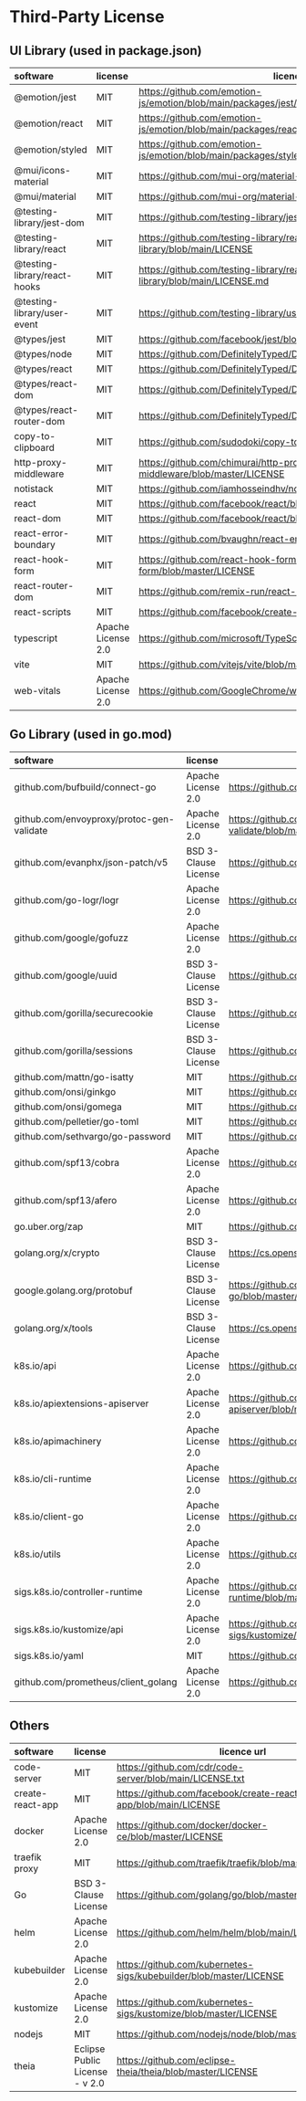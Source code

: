 # Third-Party License

## UI Library (used in package.json)

|           software           |      license       |                                     licence url                                     |
| :--------------------------- | :----------------- | ----------------------------------------------------------------------------------- |
| @emotion/jest                | MIT                | https://github.com/emotion-js/emotion/blob/main/packages/jest/LICENSE               |
| @emotion/react               | MIT                | https://github.com/emotion-js/emotion/blob/main/packages/react/LICENSE              |
| @emotion/styled              | MIT                | https://github.com/emotion-js/emotion/blob/main/packages/styled/LICENSE             |
| @mui/icons-material          | MIT                | https://github.com/mui-org/material-ui/blob/master/LICENSE                          |
| @mui/material                | MIT                | https://github.com/mui-org/material-ui/blob/master/LICENSE                          |
| @testing-library/jest-dom    | MIT                | https://github.com/testing-library/jest-dom/blob/main/LICENSE                       |
| @testing-library/react       | MIT                | https://github.com/testing-library/react-testing-library/blob/main/LICENSE          |
| @testing-library/react-hooks | MIT                | https://github.com/testing-library/react-hooks-testing-library/blob/main/LICENSE.md |
| @testing-library/user-event  | MIT                | https://github.com/testing-library/user-event/blob/main/LICENSE                     |
| @types/jest                  | MIT                | https://github.com/facebook/jest/blob/main/LICENSE                                  |
| @types/node                  | MIT                | https://github.com/DefinitelyTyped/DefinitelyTyped/blob/master/LICENSE              |
| @types/react                 | MIT                | https://github.com/DefinitelyTyped/DefinitelyTyped/blob/master/LICENSE              |
| @types/react-dom             | MIT                | https://github.com/DefinitelyTyped/DefinitelyTyped/blob/master/LICENSE              |
| @types/react-router-dom      | MIT                | https://github.com/DefinitelyTyped/DefinitelyTyped/blob/master/LICENSE              |
| copy-to-clipboard            | MIT                | https://github.com/sudodoki/copy-to-clipboard/blob/master/LICENSE                   |
| http-proxy-middleware        | MIT                | https://github.com/chimurai/http-proxy-middleware/blob/master/LICENSE               |
| notistack                    | MIT                | https://github.com/iamhosseindhv/notistack/blob/master/LICENSE.md                   |
| react                        | MIT                | https://github.com/facebook/react/blob/main/LICENSE                                 |
| react-dom                    | MIT                | https://github.com/facebook/react/blob/main/LICENSE                                 |
| react-error-boundary         | MIT                | https://github.com/bvaughn/react-error-boundary/blob/master/LICENSE                 |
| react-hook-form              | MIT                | https://github.com/react-hook-form/react-hook-form/blob/master/LICENSE              |
| react-router-dom             | MIT                | https://github.com/remix-run/react-router/blob/main/LICENSE                         |
| react-scripts                | MIT                | https://github.com/facebook/create-react-app/blob/main/LICENSE                      |
| typescript                   | Apache License 2.0 | https://github.com/microsoft/TypeScript/blob/main/LICENSE.txt                       |
| vite                         | MIT                | https://github.com/vitejs/vite/blob/main/LICENSE                                    |
| web-vitals                   | Apache License 2.0 | https://github.com/GoogleChrome/web-vitals/blob/main/LICENSE                        |


## Go Library (used in go.mod)

|             software                |       license        |                                licence url                                |
| :---------------------------------- | :------------------- | ------------------------------------------------------------------------- |
| github.com/bufbuild/connect-go      | Apache License 2.0   | https://github.com/bufbuild/connect-go/blob/main/LICENSE                  |
| github.com/envoyproxy/protoc-gen-validate | Apache License 2.0 | https://github.com/bufbuild/protoc-gen-validate/blob/main/LICENSELICENSE |
| github.com/evanphx/json-patch/v5    | BSD 3-Clause License | https://github.com/evanphx/json-patch/blob/master/LICENSE                 |
| github.com/go-logr/logr             | Apache License 2.0   | https://github.com/go-logr/logr/blob/master/LICENSE                       |
| github.com/google/gofuzz            | Apache License 2.0   | https://github.com/google/gofuzz/blob/master/LICENSE                      |
| github.com/google/uuid              | BSD 3-Clause License | https://github.com/google/uuid/blob/master/LICENSE                        |
| github.com/gorilla/securecookie     | BSD 3-Clause License | https://github.com/gorilla/securecookie/blob/master/LICENSE               |
| github.com/gorilla/sessions         | BSD 3-Clause License | https://github.com/gorilla/sessions/blob/master/LICENSE                   |
| github.com/mattn/go-isatty          | MIT                  | https://github.com/mattn/go-isatty/blob/master/LICENSE                    |
| github.com/onsi/ginkgo              | MIT                  | https://github.com/onsi/ginkgo/blob/master/LICENSE                        |
| github.com/onsi/gomega              | MIT                  | https://github.com/onsi/gomega/blob/master/LICENSE                        |
| github.com/pelletier/go-toml        | MIT                  | https://github.com/pelletier/go-toml/blob/v2/LICENSE                      |
| github.com/sethvargo/go-password    | MIT                  | https://github.com/sethvargo/go-password/blob/main/LICENSE                |
| github.com/spf13/cobra              | Apache License 2.0   | https://github.com/spf13/cobra/blob/master/LICENSE.txt                    |
| github.com/spf13/afero              | Apache License 2.0   | https://github.com/spf13/afero/blob/master/LICENSE.txt                    |
| go.uber.org/zap                     | MIT                  | https://github.com/uber-go/zap/blob/master/LICENSE.txt                    |
| golang.org/x/crypto                 | BSD 3-Clause License | https://cs.opensource.google/go/x/crypto/+/master:LICENSE                 |
| google.golang.org/protobuf          | BSD 3-Clause License | https://github.com/protocolbuffers/protobuf-go/blob/master/LICENSE        |
| golang.org/x/tools                  | BSD 3-Clause License | https://cs.opensource.google/go/x/tools/+/master:LICENSE                  |
| k8s.io/api                          | Apache License 2.0   | https://github.com/kubernetes/api/blob/master/LICENSE                     |
| k8s.io/apiextensions-apiserver      | Apache License 2.0   | https://github.com/kubernetes/apiextensions-apiserver/blob/master/LICENSE |
| k8s.io/apimachinery                 | Apache License 2.0   | https://github.com/kubernetes/apimachinery/blob/master/LICENSE            |
| k8s.io/cli-runtime                  | Apache License 2.0   | https://github.com/kubernetes/cli-runtime/blob/master/LICENSE             |
| k8s.io/client-go                    | Apache License 2.0   | https://github.com/kubernetes/client-go/blob/master/LICENSE               |
| k8s.io/utils                        | Apache License 2.0   | https://github.com/kubernetes/utils/blob/master/LICENSE                   |
| sigs.k8s.io/controller-runtime      | Apache License 2.0   | https://github.com/kubernetes-sigs/controller-runtime/blob/master/LICENSE |
| sigs.k8s.io/kustomize/api           | Apache License 2.0   | https://github.com/kubernetes-sigs/kustomize/blob/master/LICENSE          |
| sigs.k8s.io/yaml                    | MIT                  | https://github.com/kubernetes-sigs/yaml/blob/master/LICENSE               |
| github.com/prometheus/client_golang | Apache License 2.0   | https://github.com/prometheus/client_golang/blob/main/LICENSE             |

## Others

|     software      |            license             |                            licence url                                |
| :---------------- | :----------------------------- | --------------------------------------------------------------------- |
| code-server       | MIT                            | https://github.com/cdr/code-server/blob/main/LICENSE.txt              |
| create-react-app  | MIT                            | https://github.com/facebook/create-react-app/blob/main/LICENSE        |
| docker            | Apache License 2.0             | https://github.com/docker/docker-ce/blob/master/LICENSE               |
| traefik proxy     | MIT                            | https://github.com/traefik/traefik/blob/master/LICENSE.md             |
| Go                | BSD 3-Clause License           | https://github.com/golang/go/blob/master/LICENSE                      |
| helm              | Apache License 2.0             | https://github.com/helm/helm/blob/main/LICENSE                        |
| kubebuilder       | Apache License 2.0             | https://github.com/kubernetes-sigs/kubebuilder/blob/master/LICENSE    |
| kustomize         | Apache License 2.0             | https://github.com/kubernetes-sigs/kustomize/blob/master/LICENSE      |
| nodejs            | MIT                            | https://github.com/nodejs/node/blob/master/LICENSE                    |
| theia             | Eclipse Public License - v 2.0 | https://github.com/eclipse-theia/theia/blob/master/LICENSE            |
